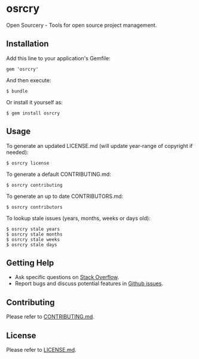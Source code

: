 # osrcry

Open Sourcery - Tools for open source project management.

## Installation

Add this line to your application's Gemfile:

    gem 'osrcry'

And then execute:

    $ bundle

Or install it yourself as:

    $ gem install osrcry

## Usage

To generate an updated LICENSE.md (will update year-range of copyright if needed):

    $ osrcry license

To generate a default CONTRIBUTING.md:

    $ osrcry contributing

To generate an up to date CONTRIBUTORS.md:

    $ osrcry contributors

To lookup stale issues (years, months, weeks or days old):

    $ osrcry stale years
    $ osrcry stale months
    $ osrcry stale weeks
    $ osrcry stale days

## Getting Help

<!-- * [General Documentation](http://geemus.github.io/osrcry). -->
* Ask specific questions on [Stack Overflow](http://stackoverflow.com/questions/tagged/osrcry).
* Report bugs and discuss potential features in [Github issues](https://github.com/geemus/osrcry/issues).

## Contributing

Please refer to [CONTRIBUTING.md](https://github.com/geemus/osrcry/blob/master/CONTRIBUTING.md).

## License

Please refer to [LICENSE.md](https://github.com/geemus/osrcry/blob/master/LICENSE.md).

